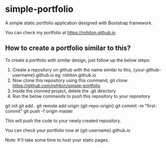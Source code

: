 # simple-portfolio
A simple static portfolio application designed with Bootstrap framework.

You can check my portfolio at https://rohiton.github.io

## How to create a portfolio similar to this?
To create a portfolio with similar design, just follow up the below steps:

1. Create a repository on github with the name similar to this, {your-github-username}.github.io eg: rohiton.github.io
2. Now clone this repository using this command, git clone https://github.com/rohiton/simple-portfolio 
3. Inside the clonned project, delete the .git directory
4. Run the below commands to push this repository to your repository

git init
git add .
git remote add origin {git-repo-origin}
git commit -m "first-commit"
git push -f origin master

This will push the code to your newly created repository.

You can check your portfolio now at {git-username}.github.io

Note: It'll take some time to host your static pages.

